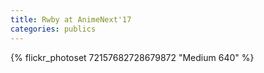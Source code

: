 ```yaml
---
title: Rwby at AnimeNext'17
categories: publics
---
```


{% flickr_photoset 72157682728679872 "Medium 640" %}